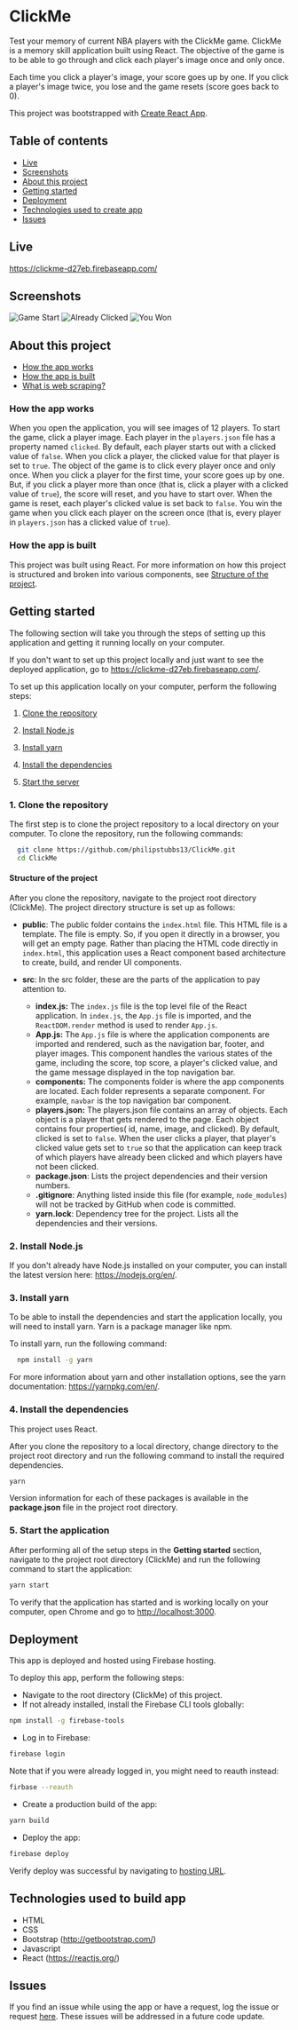# ClickMe

Test your memory of current NBA players with the ClickMe game. ClickMe is a memory skill application built using React. The objective of the game is to be able to go through and click each player's image once and only once.

Each time you click a player's image, your score goes up by one. If you click a player's image twice, you lose and the game resets (score goes back to 0).

This project was bootstrapped with [Create React App](https://github.com/facebookincubator/create-react-app).
## Table of contents

* [Live](#live)
* [Screenshots](#screenshots)
* [About this project](#about-this-project)
* [Getting started](#getting-started)
* [Deployment](#react-deployment)
* [Technologies used to create app](#technologies-used)
* [Issues](#Issues)

## <a name="live"></a>Live

<https://clickme-d27eb.firebaseapp.com/>

## <a name="screenshots"></a> Screenshots

![Game Start](/readme_images/game_start.png)
![Already Clicked](/readme_images/already_clicked.png)
![You Won](/readme_images/you_won.png)

## <a name="about-this-project"></a> About this project

* [How the app works](#how-app-works)
* [How the app is built](#how-the-app-is-built)
* [What is web scraping?](#about-web-scraping)

### <a name="how-app-works"></a> How the app works

When you open the application, you will see images of 12 players. To start the game, click a player image. Each player in the `players.json` file has a property named `clicked`. By default, each player starts out with a clicked value of `false`. When you click a player, the clicked value for that player is set to `true`. The object of the game is to click every player once and only once. When you click a player for the first time, your score goes up by one. But, if you click a player more than once (that is, click a player with a clicked value of `true`), the score will reset, and you have to start over. When the game is reset, each player's clicked value is set back to `false`. You win the game when you click each player on the screen once (that is, every player in `players.json` has a clicked value of `true`).

### <a name="how-the-app-is-built"></a> How the app is built

This project was built using React. For more information on how this project is structured and broken into various components, see [Structure of the project](#structure-of-project).

## <a name="getting-started"></a> Getting started

The following section will take you through the steps of setting up this application and getting it running locally on your computer.

If you don't want to set up this project locally and just want to see the deployed application, go to <https://clickme-d27eb.firebaseapp.com/>.

To set up this application locally on your computer, perform the following steps:

1. [Clone the repository](#clone-repository)

2. [Install Node.js](#install-node)

3. [Install yarn](#install-yarn)

4. [Install the dependencies](#dependencies)

5. [Start the server](#start-server)

### <a name="clone-repository"></a> 1. Clone the repository

The first step is to clone the project repository to a local directory on your computer. To clone the repository, run the following commands:

```bash
  git clone https://github.com/philipstubbs13/ClickMe.git
  cd ClickMe
```

#### <a name="structure-of-project"></a> Structure of the project

After you clone the repository, navigate to the project root directory (ClickMe). The project directory structure is set up as follows:

* **public**: The public folder contains the `index.html` file. This HTML file is a template. The file is empty. So, if you open it directly in a browser, you will get an empty page. Rather than placing the HTML code directly in `index.html`, this application uses a React component based architecture to create, build, and render UI components.

* **src**: In the src folder, these are the parts of the application to pay attention to.
  * **index.js:** The `index.js` file is the top level file of the React application. In `index.js`, the `App.js` file is imported, and the `ReactDOM.render` method is used to render `App.js`.
  * **App.js:** The `App.js` file is where the application components are imported and rendered, such as the navigation bar, footer, and player images. This component handles the various states of the game, including the score, top score, a player's clicked value, and the game message displayed in the top navigation bar.
  * **components:** The components folder is where the app components are located. Each folder represents a separate component. For example, `navbar` is the top navigation bar component.
  * **players.json:** The players.json file contains an array of objects. Each object is a player that gets rendered to the page. Each object contains four properties( id, name, image, and clicked). By default, clicked is set to `false`. When the user clicks a player, that player's clicked value gets set to `true` so that the application can keep track of which players have already been clicked and which players have not been clicked.
  * **package.json**: Lists the project dependencies and their version numbers.
  * **.gitignore**: Anything listed inside this file (for example, `node_modules`) will not be tracked by GitHub when code is committed.
  * **yarn.lock**: Dependency tree for the project. Lists all the dependencies and their versions.

### <a name="install-node"></a> 2. Install Node.js

If you don't already have Node.js installed on your computer, you can install the latest version here: <https://nodejs.org/en/>.

### <a name="install-yarn"></a> 3. Install yarn

To be able to install the dependencies and start the application locally, you will need to install yarn. Yarn is a package manager like npm.

To install yarn, run the following command:

```bash
  npm install -g yarn
```

For more information about yarn and other installation options, see the yarn documentation: <https://yarnpkg.com/en/>.

### <a name="dependencies"></a> 4. Install the dependencies

This project uses React.

After you clone the repository to a local directory, change directory to the project root directory and run the following command to install the required dependencies.

```bash
yarn
```

Version information for each of these packages is available in the **package.json** file in the project root directory.

### <a name="start-server"></a> 5. Start the application</a>

After performing all of the setup steps in the **Getting started** section, navigate to the project root directory (ClickMe) and run the following command to start the application:

```bash
yarn start
```

To verify that the application has started and is working locally on your computer, open Chrome and go to <http://localhost:3000>.

## <a name="react-deployment"></a> Deployment

This app is deployed and hosted using Firebase hosting.

To deploy this app, perform the following steps:

* Navigate to the root directory (ClickMe) of this project.
* If not already installed, install the Firebase CLI tools globally:

```bash
npm install -g firebase-tools
```

* Log in to Firebase:

```bash
firebase login
```

Note that if you were already logged in, you might need to reauth instead:

```bash
firbase --reauth
```

* Create a production build of the app:

```bash
yarn build
```

* Deploy the app:

```bash
firebase deploy
```

Verify deploy was successful by navigating to [hosting URL](https://clickme-d27eb.firebaseapp.com).

## <a name="technologies-used"></a> Technologies used to build app

* HTML
* CSS
* Bootstrap (<http://getbootstrap.com/>)
* Javascript
* React (<https://reactjs.org/>)

## <a name ="Issues"></a> Issues

If you find an issue while using the app or have a request, log the issue or request [here](https://github.com/philipstubbs13/ClickMe/issues/). These issues will be addressed in a future code update.
